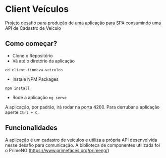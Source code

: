 # Client Veículos

Projeto desafio para produção de uma aplicação para SPA consumindo uma API de Cadastro de Veículo

## Como começar?

* Clone o Repositório
* Vá até o diretório da aplicação
```
cd client-tinnova-veiculos
```
* Instale NPM Packages 
```
npm install
```

* Rode a aplicação 
```ng serve```

A aplicação, por padrão, irá rodar na porta 4200. Para derrubar a aplicação aperte `Ctrl + C`.

## Funcionalidades

A aplicação é um cadastro de veículos e utiliza a própria API desenvolvida nesse desafio para comunicação. A biblioteca de componentes utilizada foi o PrimeNG (https://www.primefaces.org/primeng/)
